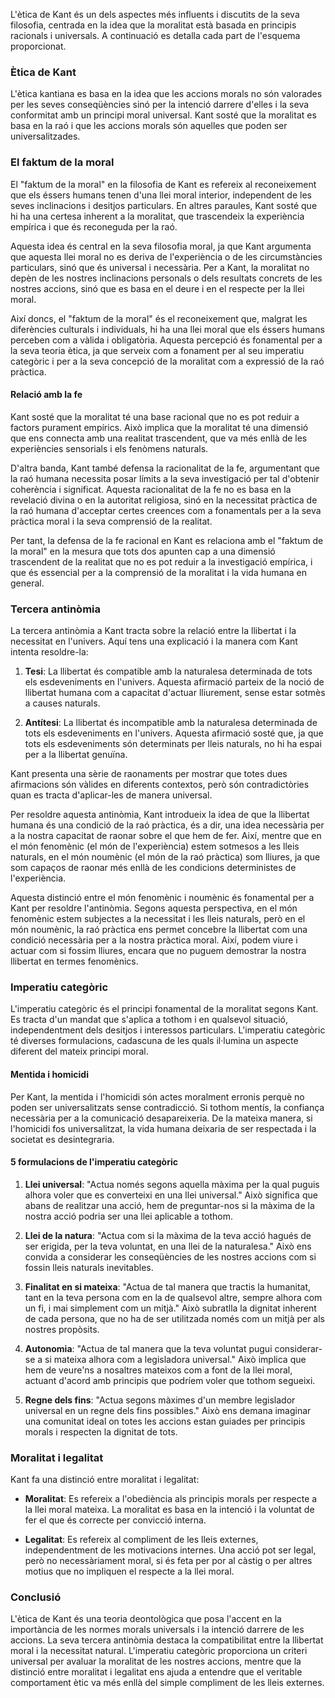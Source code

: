 L'ètica de Kant és un dels aspectes més influents i discutits de la seva filosofia, centrada en la idea que la moralitat està basada en principis racionals i universals. A continuació es detalla cada part de l'esquema proporcionat.

### Ètica de Kant

L'ètica kantiana es basa en la idea que les accions morals no són valorades per les seves conseqüències sinó per la intenció darrere d'elles i la seva conformitat amb un principi moral universal. Kant sosté que la moralitat es basa en la raó i que les accions morals són aquelles que poden ser universalitzades.

### El faktum de la moral

El "faktum de la moral" en la filosofia de Kant es refereix al reconeixement que els éssers humans tenen d'una llei moral interior, independent de les seves inclinacions i desitjos particulars. En altres paraules, Kant sosté que hi ha una certesa inherent a la moralitat, que trascendeix la experiència empírica i que és reconeguda per la raó.

Aquesta idea és central en la seva filosofia moral, ja que Kant argumenta que aquesta llei moral no es deriva de l'experiència o de les circumstàncies particulars, sinó que és universal i necessària. Per a Kant, la moralitat no depèn de les nostres inclinacions personals o dels resultats concrets de les nostres accions, sinó que es basa en el deure i en el respecte per la llei moral.

Així doncs, el "faktum de la moral" és el reconeixement que, malgrat les diferències culturals i individuals, hi ha una llei moral que els éssers humans perceben com a vàlida i obligatòria. Aquesta percepció és fonamental per a la seva teoria ètica, ja que serveix com a fonament per al seu imperatiu categòric i per a la seva concepció de la moralitat com a expressió de la raó pràctica.

#### Relació amb la fe

Kant sosté que la moralitat té una base racional que no es pot reduir a factors purament empírics. Això implica que la moralitat té una dimensió que ens connecta amb una realitat trascendent, que va més enllà de les experiències sensorials i els fenòmens naturals.

D'altra banda, Kant també defensa la racionalitat de la fe, argumentant que la raó humana necessita posar límits a la seva investigació per tal d'obtenir coherència i significat. Aquesta racionalitat de la fe no es basa en la revelació divina o en la autoritat religiosa, sinó en la necessitat pràctica de la raó humana d'acceptar certes creences com a fonamentals per a la seva pràctica moral i la seva comprensió de la realitat.

Per tant, la defensa de la fe racional en Kant es relaciona amb el "faktum de la moral" en la mesura que tots dos apunten cap a una dimensió trascendent de la realitat que no es pot reduir a la investigació empírica, i que és essencial per a la comprensió de la moralitat i la vida humana en general.

### Tercera antinòmia

La tercera antinòmia a Kant tracta sobre la relació entre la llibertat i la necessitat en l'univers. Aquí tens una explicació i la manera com Kant intenta resoldre-la:

1. **Tesi**: La llibertat és compatible amb la naturalesa determinada de tots els esdeveniments en l'univers. Aquesta afirmació parteix de la noció de llibertat humana com a capacitat d'actuar lliurement, sense estar sotmès a causes naturals.

2. **Antítesi**: La llibertat és incompatible amb la naturalesa determinada de tots els esdeveniments en l'univers. Aquesta afirmació sosté que, ja que tots els esdeveniments són determinats per lleis naturals, no hi ha espai per a la llibertat genuïna.

Kant presenta una sèrie de raonaments per mostrar que totes dues afirmacions són vàlides en diferents contextos, però són contradictòries quan es tracta d'aplicar-les de manera universal.

Per resoldre aquesta antinòmia, Kant introdueix la idea de que la llibertat humana és una condició de la raó pràctica, és a dir, una idea necessària per a la nostra capacitat de raonar sobre el que hem de fer. Així, mentre que en el món fenomènic (el món de l'experiència) estem sotmesos a les lleis naturals, en el món noumènic (el món de la raó pràctica) som lliures, ja que som capaços de raonar més enllà de les condicions deterministes de l'experiència. 

Aquesta distinció entre el món fenomènic i noumènic és fonamental per a Kant per resoldre l'antinòmia. Segons aquesta perspectiva, en el món fenomènic estem subjectes a la necessitat i les lleis naturals, però en el món noumènic, la raó pràctica ens permet concebre la llibertat com una condició necessària per a la nostra pràctica moral. Així, podem viure i actuar com si fossim lliures, encara que no puguem demostrar la nostra llibertat en termes fenomènics.

### Imperatiu categòric

L'imperatiu categòric és el principi fonamental de la moralitat segons Kant. Es tracta d'un mandat que s'aplica a tothom i en qualsevol situació, independentment dels desitjos i interessos particulars. L'imperatiu categòric té diverses formulacions, cadascuna de les quals il·lumina un aspecte diferent del mateix principi moral.

#### Mentida i homicidi

Per Kant, la mentida i l'homicidi són actes moralment erronis perquè no poden ser universalitzats sense contradicció. Si tothom mentís, la confiança necessària per a la comunicació desapareixeria. De la mateixa manera, si l'homicidi fos universalitzat, la vida humana deixaria de ser respectada i la societat es desintegraria.

#### 5 formulacions de l'imperatiu categòric

1. **Llei universal**: "Actua només segons aquella màxima per la qual puguis alhora voler que es converteixi en una llei universal." Això significa que abans de realitzar una acció, hem de preguntar-nos si la màxima de la nostra acció podria ser una llei aplicable a tothom.

2. **Llei de la natura**: "Actua com si la màxima de la teva acció hagués de ser erigida, per la teva voluntat, en una llei de la naturalesa." Això ens convida a considerar les conseqüències de les nostres accions com si fossin lleis naturals inevitables.

3. **Finalitat en si mateixa**: "Actua de tal manera que tractis la humanitat, tant en la teva persona com en la de qualsevol altre, sempre alhora com un fi, i mai simplement com un mitjà." Això subratlla la dignitat inherent de cada persona, que no ha de ser utilitzada només com un mitjà per als nostres propòsits.

4. **Autonomia**: "Actua de tal manera que la teva voluntat pugui considerar-se a si mateixa alhora com a legisladora universal." Això implica que hem de veure'ns a nosaltres mateixos com a font de la llei moral, actuant d'acord amb principis que podríem voler que tothom segueixi.

5. **Regne dels fins**: "Actua segons màximes d'un membre legislador universal en un regne dels fins possibles." Això ens demana imaginar una comunitat ideal on totes les accions estan guiades per principis morals i respecten la dignitat de tots.

### Moralitat i legalitat

Kant fa una distinció entre moralitat i legalitat:

- **Moralitat**: Es refereix a l'obediència als principis morals per respecte a la llei moral mateixa. La moralitat es basa en la intenció i la voluntat de fer el que és correcte per convicció interna.
  
- **Legalitat**: Es refereix al compliment de les lleis externes, independentment de les motivacions internes. Una acció pot ser legal, però no necessàriament moral, si és feta per por al càstig o per altres motius que no impliquen el respecte a la llei moral.

### Conclusió

L'ètica de Kant és una teoria deontològica que posa l'accent en la importància de les normes morals universals i la intenció darrere de les accions. La seva tercera antinòmia destaca la compatibilitat entre la llibertat moral i la necessitat natural. L'imperatiu categòric proporciona un criteri universal per avaluar la moralitat de les nostres accions, mentre que la distinció entre moralitat i legalitat ens ajuda a entendre que el veritable comportament ètic va més enllà del simple compliment de les lleis externes.
